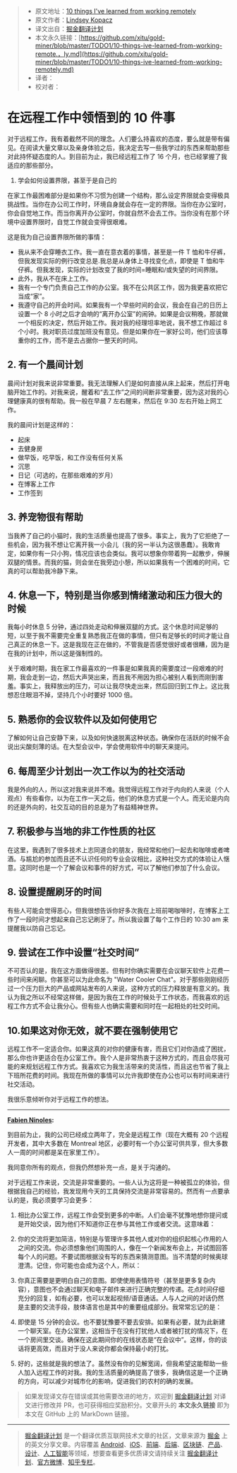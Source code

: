 > * 原文地址：[10 things I've learned from working remotely](https://dev.to/lkopacz/10-things-ive-learned-from-working-remotely-240h)
> * 原文作者：[Lindsey Kopacz](https://dev.to/lkopacz)
> * 译文出自：[掘金翻译计划](https://github.com/xitu/gold-miner)
> * 本文永久链接：[https://github.com/xitu/gold-miner/blob/master/TODO1/10-things-ive-learned-from-working-remote.，ly.md](https://github.com/xitu/gold-miner/blob/master/TODO1/10-things-ive-learned-from-working-remotely.md)
> * 译者：
> * 校对者：

# 在远程工作中领悟到的 10 件事

对于远程工作，我有着截然不同的理念。人们要么持喜欢的态度，要么就是带有偏见。在阅读大量文章以及亲身体验之后，我决定去写一些我学过的东西来帮助那些对此持怀疑态度的人。到目前为止，我已经远程工作了 16 个月，也已经掌握了我适应的那些部分。

1. 学会如何设置界限，甚至于是自己的

在家工作最困难部分是如果你不习惯为创建一个结构，那么设定界限就会变得极具挑战性。当你在办公司工作时，环境自身就会存在一定的界限。当你在办公室时，你会自觉地工作。而当你离开办公室时，你就自然不会去工作。当你没有在那个环境中设置界限时，自觉工作就会变得很艰难。

这是我为自己设置界限所做的事情：

- 我从来不会穿睡衣工作。我一直在意衣着的事情，甚至是一件 T 恤和牛仔裤，但我发现实际的例行改变总是.我总是从身体上寻找变化点，即使是 T 恤和牛仔裤。但我发现，实际的计划改变了我的时间=睡眠和/或失望的时间界限。
- 此外，我从不在床上工作。
- 我有一个专门负责自己工作的办公室。我不在公共区工作，因为我更喜欢把它当成“家”。
- 我遵守自己的开会时间。如果我有一个早些时间的会议，我会在自己的日历上设置一个 8 小时之后才会响的“离开办公室”的闹钟。如果是会议稍晚，那就做一个相反的决定，然后开始工作。我对我的经理坦率地说，我不想工作超过 8 个小时。我对职员过度加班没有意见。但是如果你在一家好公司，他们应该尊重你的工作，而不是去占据你一整天的时间。

## 2. 有一个晨间计划

晨间计划对我来说非常重要。我无法理解人们是如何直接从床上起来，然后打开电脑开始工作的。对我来说，醒着和“去工作”之间的间断非常重要，因为这对我的心理健康真的很有帮助。我一般在早晨 7 左右醒来，然后在 9:30 左右开始上网工作。

我的晨间计划是这样的：

- 起床  
- 去健身房
- 做早饭，吃早饭，和工作没有任何关系  
- 沉思  
- 日记（可选的，在那些艰难的岁月） 
- 在博客上工作  
- 工作签到

## 3. 养宠物很有帮助

当我养了自己的小猫时，我的生活质量也提高了很多。事实上，我为了它拒绝了一些机会，因为我不想让它离开我一小会儿（我的另一半认为这很愚蠢）。我敢肯定，如果你有一只小狗，情况应该也会类似。我可以想象你带着狗一起散步，伸展双腿的情景。而我的猫，则会坐在我旁边小憩，所以如果我有一个困难的时间，它真的可以帮助我冷静下来。

## 4. 休息一下，特别是当你感到情绪激动和压力很大的时候

我每小时休息 5 分钟，通过四处走动和伸展双腿的方式。这个休息时间足够的短，以至于我不需要完全重复熟悉我正在做的事情，但只有足够长的时间才能让自己真正的休息一下。这是我现在正在做的，不管我是否感觉很好或者很糟，因为是在我的计划中，所以这是强制性的。

关于艰难时期，我在家工作最喜欢的一件事是如果我真的需要度过一段艰难的时期，我会走到一边，然后大声哭出来，而且我不用因为担心被别人看到而刚到害羞。事实上，我释放出的压力，可以让我尽快走出来，然后回归到工作上。这比我想忍住眼泪不掉，坚持几个小时要好 1000 倍。

## 5. 熟悉你的会议软件以及如何使用它

了解如何让自己安静下来，以及如何快速脱离这种状态。确保你在活跃的时候不会说出尖酸刻薄的话。在大型会议中，学会使用软件中的聊天来提问。

## 6. 每周至少计划出一次工作以为的社交活动

我是外向的人，所以这对我来说并不难。我觉得远程工作对于内向的人来说（个人观点）有些看你，以为在工作一天之后，他们的休息方式是一个人。而无论是内向的还是外向的，社交互动的目的总是为了有益精神世界。

## 7. 积极参与当地的非工作性质的社区

在这里，我遇到了很多技术上志同道合的朋友，我经常和他们一起去和咖啡或者啤酒。与尴尬的参加而且还不认识任何的专业会议相比，这种社交方式的体验让人惬意。这同时也是一个了解会议和事件的好方式，可以了解他们参加了什么会议。

## 8. 设置提醒刷牙的时间

有些人可能会觉得恶心，但我很想告诉你好多次我在上班前喝咖啡时，在博客上工作了一段时间才想起来自己忘记刷牙了。所以我设置了每个工作日的 10:30 am 来提醒我以防自己忘记。

## 9. 尝试在工作中设置“社交时间”

不可否认的是，我在这方面做得很差。但有时你确实需要在会议聊天软件上花费一些时间来闲聊。你甚至可以为此命名为 "Water Cooler Chat"。对于那些刚刚经历过一个压力巨大的产品或网站发布的人来说，这种方式的压力释放是有意义的。我认为我之所以不经常这样做，是因为我在工作的时候处于工作状态，而我喜欢的远程工作方式不会让我分心。但有些人也确实需要和同时在一起相处的社交时间。

## 10.如果这对你无效，就不要在强制使用它

远程工作不一定适合你。如果这真的对你的健康有害，而且它们对你造成了困扰，那么你也许更适合在办公室工作。我个人是非常热衷于这种方式的，而且会尽我可能的来规划远程工作方式。我喜欢它为我生活带来的灵活性，而且这也节省了我上下班所花费的时间。我现在所做的事情可以允许我即使在办公也可以有时间来进行社交活动。

我很乐意倾听你对于远程工作的想法。

---

**[Fabien Ninoles](https://dev.to/ninoles):**

到目前为止，我的公司已经成立两年了，完全是远程工作（现在大概有 20 个远程开发者，其中大多数在 Montreal 地区，必要时有一个办公室可供共享，但大多数人一周的时间都是呆在家里工作）。

我同意你所有的观点，但我仍然想补充一点，是关于沟通的。

对于远程工作来说，交流是非常重要的。一些人认为这将是一种被孤立的体验，但根据我自己的经验，我发现用今天的工具保持交流是非常容易的。然而有一点要承认的是，我必须要学习会更多：

1. 相比办公室工作，远程工作会受到更多的中断。人们会毫不犹豫地想你提问或是开始交谈，因为他们不知道你正在参与其他工作或者交流。这意味着：

2. 你的交流将更加简洁，特别是与管理许多其他人或对你的组织起核心作用的人之间的交流。你必须想象他们周围的人，像在一个新闻发布会上，并试图回答每个人的问题。不要试图根据没有写的东西来猜测意图。当不清楚的时候奥球澄清。记住，你可能也会成为这个人，所以：

3. 你真正需要是更明白自己的意图。即使使用表情符号（甚至是更多复杂内容），意图也不会通过聊天和电子邮件来进行正确完整的传递。花点时间仔细充分的回复，如有必要，也可以发起视频/语音通话。人与人之间的对话仍然是主要的交流手段，肢体语言也是其中的重要组成部分。我常常忘记的是：

4. 即使是 15 分钟的会议。也不要犹豫要不要去安排。如果有必要，就为此新建一个聊天室。在办公室里，这相当于在没有打扰他人或者被打扰的情况下，在一个房间里交谈。确保在这此期间你的在线状态是“在会议中”。这样，你的谈话将更高效，而且对于没人来说你都会保持最小的打扰。

5. 好的，这些就是我的想法了。虽然没有你的见解宽阔，但我希望这能帮助一些人加入远程工作的对我。我的生活质量的确提高了很多，我确信这是一个正确的方向，可以减少对城市化的影响，促进我们的农村的确的发展。

> 如果发现译文存在错误或其他需要改进的地方，欢迎到 [掘金翻译计划](https://github.com/xitu/gold-miner) 对译文进行修改并 PR，也可获得相应奖励积分。文章开头的 **本文永久链接** 即为本文在 GitHub 上的 MarkDown 链接。


---

> [掘金翻译计划](https://github.com/xitu/gold-miner) 是一个翻译优质互联网技术文章的社区，文章来源为 [掘金](https://juejin.im) 上的英文分享文章。内容覆盖 [Android](https://github.com/xitu/gold-miner#android)、[iOS](https://github.com/xitu/gold-miner#ios)、[前端](https://github.com/xitu/gold-miner#前端)、[后端](https://github.com/xitu/gold-miner#后端)、[区块链](https://github.com/xitu/gold-miner#区块链)、[产品](https://github.com/xitu/gold-miner#产品)、[设计](https://github.com/xitu/gold-miner#设计)、[人工智能](https://github.com/xitu/gold-miner#人工智能)等领域，想要查看更多优质译文请持续关注 [掘金翻译计划](https://github.com/xitu/gold-miner)、[官方微博](http://weibo.com/juejinfanyi)、[知乎专栏](https://zhuanlan.zhihu.com/juejinfanyi)。
